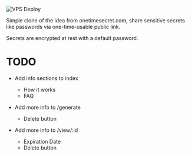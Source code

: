 ![VPS Deploy](https://github.com/rosghub/one-time-secret/actions/workflows/deploy.yml/badge.svg?branch=master)

Simple clone of the idea from onetimesecret.com, share sensitive secrets like passwords via one-time-usable public link.

Secrets are encrypted at rest with a default password.

# TODO
- Add info sections to index
    - How it works
    - FAQ
- Add more info to /generate
    - Delete button

- Add more info to /view/:id
    - Expiration Date
    - Delete button